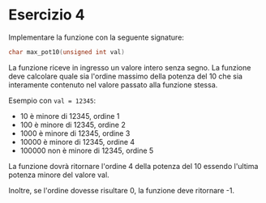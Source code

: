 # Esercizio 4

Implementare la funzione con la seguente signature:

```c
char max_pot10(unsigned int val)
```

La funzione riceve in ingresso un valore intero senza segno. La funzione deve calcolare quale sia l'ordine massimo della potenza del 10 che sia interamente contenuto nel valore passato alla funzione stessa.

Esempio con ```val = 12345```:

- 10 è minore di 12345, ordine 1
- 100 è minore di 12345, ordine 2
- 1000 è minore di 12345, ordine 3
- 10000 è minore di 12345, ordine 4
- 100000 non è minore di 12345, ordine 5

La funzione dovrà ritornare l'ordine 4 della potenza del 10 essendo l'ultima potenza minore del valore val.

Inoltre, se l'ordine dovesse risultare 0, la funzione deve ritornare -1.
